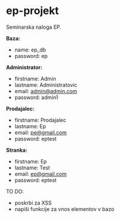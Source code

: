 # ep-projekt

Seminarska naloga EP.

**Baza:** 
- name: ep_db
- password: ep

**Administrator:**
- firstname: Admin
- lastname: Administratovic
- email: admin@admin.com
- password: admin1
  
**Prodajalec:**
- firstname: Prodajalec
- lastname: Ep
- email: pe@gmail.com
- password: eptest
    
**Stranka:**
- firstname: Ep
- lastname: Test
- email: ep@gmail.com
- password: eptest

TO DO:
- poskrbi za XSS
- napiši funkcije za vnos elementov v bazo